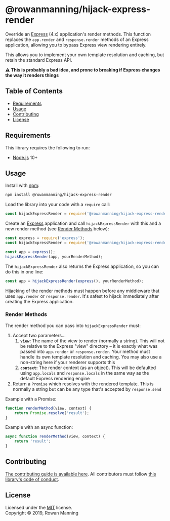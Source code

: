 
# @rowanmanning/hijack-express-render

Override an [Express](https://expressjs.com) (4.x) application's render methods. This function replaces the `app.render` and `response.render` methods of an Express application, allowing you to bypass Express view rendering entirely.

This allows you to implement your own template resolution and caching, but retain the standard Express API.

**:warning: This is probably a bad idea, and prone to breaking if Express changes the way it renders things**


## Table of Contents

  * [Requirements](#requirements)
  * [Usage](#usage)
  * [Contributing](#contributing)
  * [License](#license)


## Requirements

This library requires the following to run:

  * [Node.js](https://nodejs.org/) 10+


## Usage

Install with [npm](https://www.npmjs.com/):

```sh
npm install @rowanmanning/hijack-express-render
```

Load the library into your code with a `require` call:

```js
const hijackExpressRender = require('@rowanmanning/hijack-express-render');
```

Create an [Express](https://expressjs.com) application and call `hijackExpressRender` with this and a new render method (see [Render Methods](#render-methods) below):

```js
const express = require('express');
const hijackExpressRender = require('@rowanmanning/hijack-express-render');

const app = express();
hijackExpressRender(app, yourRenderMethod);
```

The `hijackExpressRender` also returns the Express application, so you can do this in one line:

```js
const app = hijackExpressRender(express(), yourRenderMethod);
```

Hijacking of the render methods must happen before any middleware that uses `app.render` or `response.render`. It's safest to hijack immediately after creating the Express application.

### Render Methods

The render method you can pass into `hijackExpressRender` must:

  1. Accept two parameters…
      1. **`view`:** The name of the view to render (normally a string). This will not be relative to the Express "view" directory – it is exactly what was passed into `app.render` or `response.render`. Your method must handle its own template resolution and caching. You may also use a non-string here if your renderer supports this
      2. **`context`:** The render context (as an object). This will be defaulted using `app.locals` and `response.locals` in the same way as the default Express rendering engine
  2. Return a `Promise` which resolves with the rendered template. This is normally a string but can be any type that's accepted by `response.send`

Example with a Promise:

```js
function renderMethod(view, context) {
    return Promise.resolve('result');
}
```

Example with an async function:

```js
async function renderMethod(view, context) {
    return 'result';
}
```


## Contributing

[The contributing guide is available here](docs/contributing.md). All contributors must follow [this library's code of conduct](docs/code_of_conduct.md).


## License

Licensed under the [MIT](LICENSE) license.<br/>
Copyright &copy; 2019, Rowan Manning
